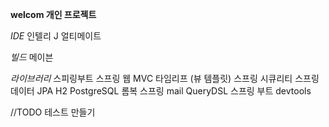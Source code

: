 **welcom 개인 프로젝트**

_IDE_
인텔리 J 얼티메이트

_빌드_
메이븐

_라이브러리_
스피링부트
스프링 웹 MVC
타임리프 (뷰 템플릿)
스프링 시큐리티
스프링 데이터 JPA
H2
PostgreSQL
롬복
스프링 mail
QueryDSL
스프링 부트 devtools

//TODO 테스트 만들기
